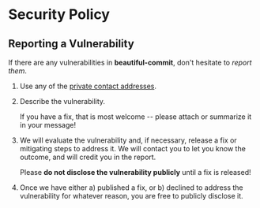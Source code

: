 # Security Policy

## Reporting a Vulnerability

If there are any vulnerabilities in **beautiful-commit**, don't hesitate to _report them_.

1. Use any of the [private contact addresses](https://github.com/Maru-Yasa/beautiful-commit#support).
2. Describe the vulnerability.

   If you have a fix, that is most welcome -- please attach or summarize it in your message!

3. We will evaluate the vulnerability and, if necessary, release a fix or mitigating steps to address it. We will contact you to let you know the outcome, and will credit you in the report.

   Please **do not disclose the vulnerability publicly** until a fix is released!

4. Once we have either a) published a fix, or b) declined to address the vulnerability for whatever reason, you are free to publicly disclose it.
